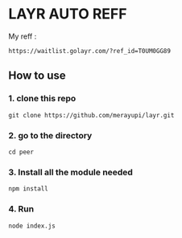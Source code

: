 # LAYR AUTO REFF

My reff :
```
https://waitlist.golayr.com/?ref_id=T0UM0GG89
```
## How to use
### 1. clone this repo
```
git clone https://github.com/merayupi/layr.git
```
### 2. go to the directory
```
cd peer
```
### 3. Install all the module needed
```
npm install
```
### 4. Run
```
node index.js
```
